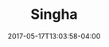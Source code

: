 ---
date: 2017-05-17T13:03:58-04:00
categories:
  - drinks
type: beer
title: Singha
description: "(Thai) Singha is a premium quality lager beer brewed from the finest ingredients with 100% Barley Malt and Saaz Hops. Full-bodied and rich in taste, with strong hops character. Thailand's #1 export beer."
price: 5.95
---
